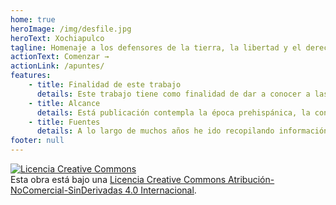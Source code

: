 ```yaml
---
home: true
heroImage: /img/desfile.jpg
heroText: Xochiapulco
tagline: Homenaje a los defensores de la tierra, la libertad y el derecho.
actionText: Comenzar →
actionLink: /apuntes/
features:
    - title: Finalidad de este trabajo
      details: Este trabajo tiene como finalidad de dar a conocer a las generaciones presentes y futuras las grandezas históricas de los hombres y mujeres que forjaron el desarrollo del municipio de Xochiapulco.
    - title: Alcance
      details: Está publicación contempla la época prehispánica, la conquista, el imperio de Santa Anna, la intervención francesa y la revolución mexicana.
    - title: Fuentes
      details: A lo largo de muchos años he ido recopilando información de diferentes documentos, principalmente de las memorias escritas y narradas por mi difunto padre el Profr. Sergio Adalberto Gutiérrez Español (1889-1976).
footer: null
---
```


<a rel="license" href="http://creativecommons.org/licenses/by-nc-nd/4.0/" target="_blank">
  <img alt="Licencia Creative Commons" style="border-width:0" src="https://i.creativecommons.org/l/by-nc-nd/4.0/88x31.png" />
</a>
<br />
Esta obra está bajo una <a rel="license" href="http://creativecommons.org/licenses/by-nc-nd/4.0/" target="_blank">Licencia Creative Commons Atribución-NoComercial-SinDerivadas 4.0 Internacional</a>.
<br />
<br />
